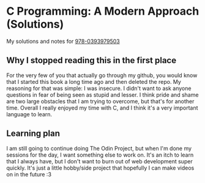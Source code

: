 # C Programming: A Modern Approach (Solutions)
My solutions and notes for [978-0393979503](https://www.amazon.ca/Programming-Modern-Approach-K-King/dp/0393979504)

## Why I stopped reading this in the first place
For the very few of you that actually go through my github, you would know that I started this book a long time ago and then deleted the repo. My reasoning for that was simple: I was insecure. I didn't want to ask anyone questions in fear of being seen as stupid and lesser. I think pride and shame are two large obstacles that I am trying to overcome, but that's for another time. Overall I really enjoyed my time with C, and I think it's a very important language to learn. 

## Learning plan
I am still going to continue doing The Odin Project, but when I'm done my sessions for the day, I want something else to work on. It's an itch to learn that I always have, but I don't want to burn out of web development super quickly. It's just a little hobby/side project that hopefully I can make videos on in the future :3
